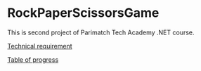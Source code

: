 # RockPaperScissorsGame
This is second project of Parimatch Tech Academy .NET course.

[Technical requirement](https://docs.google.com/document/d/13lsfyUkMJBZAiXt8OlBWYdKq9zExdHdDhBBH00s5tv4/edit?usp=sharing)

[Table of progress](https://docs.google.com/spreadsheets/d/1h2YSv9YhTiELJAsEIE5oPusIhlloKiyxRdfDVqGc_JI/edit?usp=sharing)
